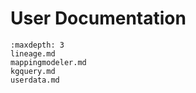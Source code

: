 # User Documentation

```{toctree}
:maxdepth: 3
lineage.md
mappingmodeler.md
kgquery.md
userdata.md
```
